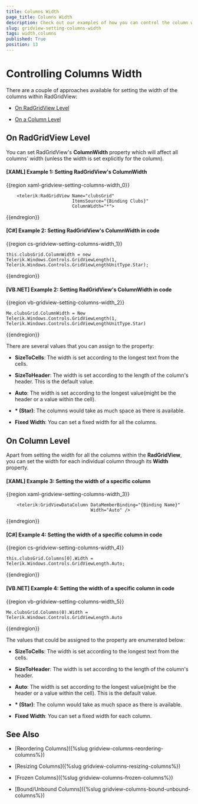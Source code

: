 ```yaml
---
title: Columns Width
page_title: Columns Width
description: Check out our examples of how you can control the column width either on a grid or column level within RadGridView - Telerik's {{ site.framework_name }} DataGrid.
slug: gridview-setting-columns-width
tags: width,columns
published: True
position: 13
---
```


# Controlling Columns Width

There are a couple of approaches available for setting the width of the columns within RadGridView:

* [On RadGridView Level](#on-radgridview-level)

* [On a Column Level](#on-column-level)

## On RadGridView Level

You can set RadGridView's **ColumnWidth** property which will affect all columns' width (unless the width is set explicitly for the column). 

#### **[XAML] Example 1: Setting RadGridView's ColumnWidth**

{{region xaml-gridview-setting-columns-width_0}}

		<telerik:RadGridView Name="clubsGrid" 
                             ItemsSource="{Binding Clubs}"
                             ColumnWidth="*">	
{{endregion}}

#### **[C#] Example 2: Setting RadGridView's ColumnWidth in code**

{{region cs-gridview-setting-columns-width_1}}

	this.clubsGrid.ColumnWidth = new Telerik.Windows.Controls.GridViewLength(1, Telerik.Windows.Controls.GridViewLengthUnitType.Star);
{{endregion}}

#### **[VB.NET] Example 2: Setting RadGridView's ColumnWidth in code**

{{region vb-gridview-setting-columns-width_2}}

	Me.clubsGrid.ColumnWidth = New Telerik.Windows.Controls.GridViewLength(1, Telerik.Windows.Controls.GridViewLengthUnitType.Star)
{{endregion}}

There are several values that you can assign to the property:

* **SizeToCells**: The width is set according to the longest text from the cells.

* **SizeToHeader**: The width is set according to the length of the column's header. This is the default value. 

* **Auto**: The width is set according to the longest value(might be the header or a value within the cell).

* __* (Star)__: The columns would take as much space as there is available.

* **Fixed Width**: You can set a fixed width for all the columns.


## On Column Level

Apart from setting the width for all the columns within the **RadGridView**, you can set the width for each individual column through its **Width** property. 

#### **[XAML] Example 3: Setting the width of a specific column**

{{region xaml-gridview-setting-columns-width_3}}

		<telerik:GridViewDataColumn DataMemberBinding="{Binding Name}"
                                    Width="Auto" />	
{{endregion}}

#### **[C#] Example 4: Setting the width of a specific column in code**

{{region cs-gridview-setting-columns-width_4}}

	this.clubsGrid.Columns[0].Width = Telerik.Windows.Controls.GridViewLength.Auto;	
{{endregion}}

#### **[VB.NET] Example 4: Setting the width of a specific column in code**

{{region vb-gridview-setting-columns-width_5}}

	Me.clubsGrid.Columns(0).Width = Telerik.Windows.Controls.GridViewLength.Auto	
{{endregion}}

The values that could be assigned to the property are enumerated below:

* **SizeToCells**: The width is set according to the longest text from the cells.

* **SizeToHeader**: The width is set according to the length of the column's header.

* **Auto**: The width is set according to the longest value(might be the header or a value within the cell). This is the default value. 

* __* (Star)__: The column would take as much space as there is available.

* **Fixed Width**: You can set a fixed width for each column.


## See Also

 * [Reordering Columns]({%slug gridview-columns-reordering-columns%})
 
 * [Resizing Columns]({%slug gridview-columns-resizing-columns%})

 * [Frozen Columns]({%slug gridview-columns-frozen-columns%})

 * [Bound/Unbound Columns]({%slug gridview-columns-bound-unbound-columns%})
